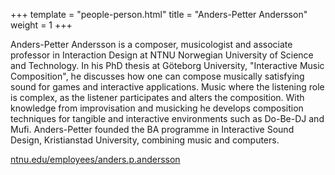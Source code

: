 +++
template = "people-person.html"
title = "Anders-Petter Andersson"
weight = 1
+++

Anders-Petter Andersson is a composer, musicologist and associate professor in Interaction Design at NTNU Norwegian University of Science and Technology. In his PhD thesis at Göteborg University, "Interactive Music Composition", he discusses how one can compose musically satisfying sound for games and interactive applications. Music where the listening role is complex, as the listener participates and alters the composition. With knowledge from improvisation and musicking he develops composition techniques for tangible and interactive environments such as Do-Be-DJ and Mufi. Anders-Petter founded the BA programme in Interactive Sound Design, Kristianstad University, combining music and computers.

[ntnu.edu/employees/anders.p.andersson](https://www.ntnu.edu/employees/anders.p.andersson)
